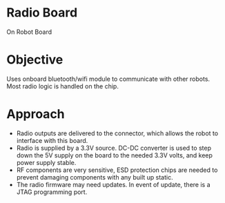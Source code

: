 # Radio Board
On Robot Board 

# Objective
Uses onboard bluetooth/wifi module to communicate with other robots. Most radio logic is handled on the chip. 

# Approach 
- Radio outputs are delivered to the connector, which allows the robot to interface with this board.  
- Radio is supplied by a 3.3V source. DC-DC converter is used to step down the 5V supply on the board to the needed 3.3V volts, and keep power supply stable.  
- RF components are very sensitive, ESD protection chips are needed to prevent damaging components with any built up static.  
- The radio firmware may need updates. In event of update, there is a JTAG programming port.  


